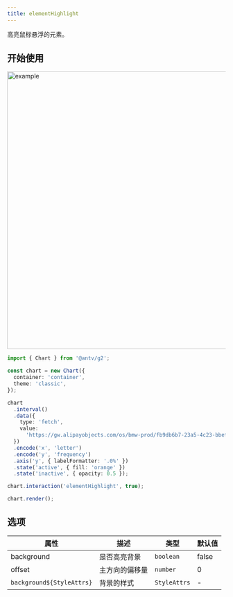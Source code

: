 ```yaml
---
title: elementHighlight
---
```


高亮鼠标悬浮的元素。

## 开始使用

<img alt="example" src="https://gw.alipayobjects.com/zos/raptor/1670296745624/element-highlight.gif" width="640">

```ts
import { Chart } from '@antv/g2';

const chart = new Chart({
  container: 'container',
  theme: 'classic',
});

chart
  .interval()
  .data({
    type: 'fetch',
    value:
      'https://gw.alipayobjects.com/os/bmw-prod/fb9db6b7-23a5-4c23-bbef-c54a55fee580.csv',
  })
  .encode('x', 'letter')
  .encode('y', 'frequency')
  .axis('y', { labelFormatter: '.0%' })
  .state('active', { fill: 'orange' })
  .state('inactive', { opacity: 0.5 });

chart.interaction('elementHighlight', true);

chart.render();
```

## 选项

| 属性                      | 描述           | 类型         | 默认值 |
| ------------------------- | -------------- | ------------ | ------ |
| background                | 是否高亮背景   | `boolean`    | false  |
| offset                    | 主方向的偏移量 | `number`     | 0      |
| `background${StyleAttrs}` | 背景的样式     | `StyleAttrs` | -      |
